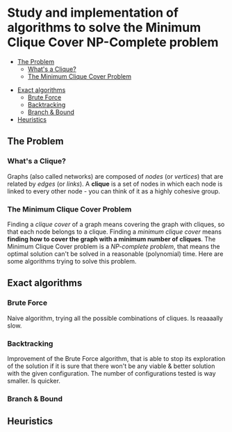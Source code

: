 # Study and implementation of algorithms to solve the Minimum Clique Cover NP-Complete problem
- [The Problem](#the-problem)
  - [What's a Clique?](what-s-a-clique)
  - [The Minimum Clique Cover Problem](the-minimum-clique-cover-problem)

* [Exact algorithms](#exact-algorithms)
  * [Brute Force](#brute-force)
  * [Backtracking](#backtracking)
  * [Branch & Bound](#branch--bound)
* [Heuristics](#heuristics)

## The Problem
### What's a Clique?
Graphs (also called networks) are composed of *nodes* (or *vertices*) that are related by *edges* (or *links*). A **clique** is a set of nodes in which each node is linked to every other node - you can think of it as a highly cohesive group.
### The Minimum Clique Cover Problem

Finding a *clique cover* of a graph means covering the graph with cliques, so that each node belongs to a clique. Finding a *minimum clique cover* means **finding how to cover the graph with a minimum number of cliques**. The Minimum Clique Cover problem is a *NP-complete problem*, that means the optimal solution can't be solved in a reasonable (polynomial) time. Here are some algorithms trying to solve this problem.

## Exact algorithms
### Brute Force

Naive algorithm, trying all the possible combinations of cliques. Is reaaaally slow.

### Backtracking

Improvement of the Brute Force algorithm, that is able to stop its exploration of the solution if it is sure that there won't be any viable & better solution with the given configuration. The number of configurations tested is way smaller. Is quicker.

### Branch & Bound

## Heuristics


